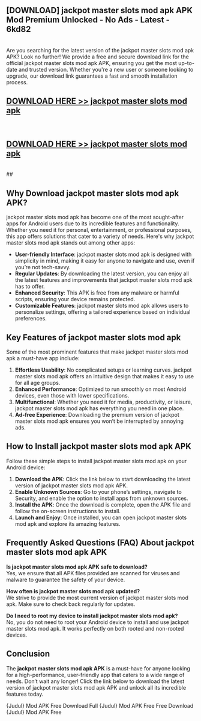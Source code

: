 ## [DOWNLOAD] jackpot master slots mod apk APK Mod  Premium Unlocked - No Ads - Latest - 6kd82 <br>
<br>
Are you searching for the latest version of the jackpot master slots mod apk APK? Look no further! We provide a free and secure download link for the official jackpot master slots mod apk APK, ensuring you get the most up-to-date and trusted version. Whether you're a new user or someone looking to upgrade, our download link guarantees a fast and smooth installation process.


## [DOWNLOAD HERE >> jackpot master slots mod apk](http://leaked.freeplayer.one?title=jackpot_master_slots_mod_apk&ref=06)
  <br>

## [DOWNLOAD HERE >> jackpot master slots mod apk](http://leaked.freeplayer.one?title=jackpot_master_slots_mod_apk&ref=06)
  <br>
  ##



## Why Download jackpot master slots mod apk APK?

jackpot master slots mod apk has become one of the most sought-after apps for Android users due to its incredible features and functionality. Whether you need it for personal, entertainment, or professional purposes, this app offers solutions that cater to a variety of needs. Here's why jackpot master slots mod apk stands out among other apps:

- **User-friendly Interface**: jackpot master slots mod apk is designed with simplicity in mind, making it easy for anyone to navigate and use, even if you’re not tech-savvy.
- **Regular Updates**: By downloading the latest version, you can enjoy all the latest features and improvements that jackpot master slots mod apk has to offer.
- **Enhanced Security**: This APK is free from any malware or harmful scripts, ensuring your device remains protected.
- **Customizable Features**: jackpot master slots mod apk allows users to personalize settings, offering a tailored experience based on individual preferences.

## Key Features of jackpot master slots mod apk

Some of the most prominent features that make jackpot master slots mod apk a must-have app include:

1. **Effortless Usability**: No complicated setups or learning curves. jackpot master slots mod apk offers an intuitive design that makes it easy to use for all age groups.
2. **Enhanced Performance**: Optimized to run smoothly on most Android devices, even those with lower specifications.
3. **Multifunctional**: Whether you need it for media, productivity, or leisure, jackpot master slots mod apk has everything you need in one place.
4. **Ad-free Experience**: Downloading the premium version of jackpot master slots mod apk ensures you won’t be interrupted by annoying ads.

## How to Install jackpot master slots mod apk APK

Follow these simple steps to install jackpot master slots mod apk on your Android device:

1. **Download the APK**: Click the link below to start downloading the latest version of jackpot master slots mod apk APK.
2. **Enable Unknown Sources**: Go to your phone’s settings, navigate to Security, and enable the option to install apps from unknown sources.
3. **Install the APK**: Once the download is complete, open the APK file and follow the on-screen instructions to install.
4. **Launch and Enjoy**: Once installed, you can open jackpot master slots mod apk and explore its amazing features.

## Frequently Asked Questions (FAQ) About jackpot master slots mod apk APK

**Is jackpot master slots mod apk APK safe to download?**  
Yes, we ensure that all APK files provided are scanned for viruses and malware to guarantee the safety of your device.

**How often is jackpot master slots mod apk updated?**  
We strive to provide the most current version of jackpot master slots mod apk. Make sure to check back regularly for updates.

**Do I need to root my device to install jackpot master slots mod apk?**  
No, you do not need to root your Android device to install and use jackpot master slots mod apk. It works perfectly on both rooted and non-rooted devices.

## Conclusion

The **jackpot master slots mod apk APK** is a must-have for anyone looking for a high-performance, user-friendly app that caters to a wide range of needs. Don’t wait any longer! Click the link below to download the latest version of jackpot master slots mod apk APK and unlock all its incredible features today.

{Judul} Mod APK Free
Download Full {Judul} Mod APK Free
Free Download {Judul} Mod APK Free

